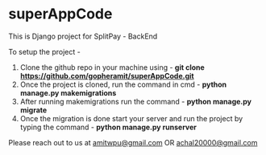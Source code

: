 # superAppCode
This is Django project for SplitPay - BackEnd

To setup the project - 
1. Clone the github repo in your machine using - **git clone https://github.com/gopheramit/superAppCode.git**
2. Once the project is cloned, run the command in cmd - **python manage.py makemigrations**
3. After running makemigrations  run the command - **python manage.py migrate**
4. Once the migration is done start your server and run the project by typing the command - **python manage.py runserver**

Please reach out to us at amitwpu@gmail.com  OR achal20000@gmail.com
